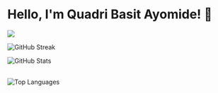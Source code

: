 # Hello, I'm Quadri Basit Ayomide! 👋

[![](https://visitcount.itsvg.in/api?id=ScriptPythonic&icon=0&color=0)](https://visitcount.itsvg.in)
<br/>

![GitHub Streak](https://github-readme-streak-stats.herokuapp.com/?user=ScriptPythonic&theme=github-dark)
<br/>

![GitHub Stats](https://github-readme-stats-git-masterrstaa-rickstaa.vercel.app/api?username=ScriptPythonic&theme=github_dark&border_color=39D353&title_color=ffffff&icon_color=39D353)
<br/>
<br/>

![Top Languages](https://github-readme-stats.vercel.app/api/top-langs/?username=ScriptPythonic&layout=compact&langs_count=8&hide=html&theme=github_dark&border_color=39D353&title_color=fff)
